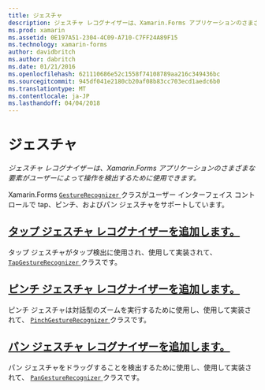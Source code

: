 ```yaml
---
title: ジェスチャ
description: ジェスチャ レコグナイザーは、Xamarin.Forms アプリケーションのさまざまな要素がユーザーによって操作を検出するために使用できます。
ms.prod: xamarin
ms.assetid: 0E197A51-2304-4C09-A710-C7FF24A89F15
ms.technology: xamarin-forms
author: davidbritch
ms.author: dabritch
ms.date: 01/21/2016
ms.openlocfilehash: 621110686e52c1558f74108789aa216c349436bc
ms.sourcegitcommit: 945df041e2180cb20af08b83cc703ecd1aedc6b0
ms.translationtype: MT
ms.contentlocale: ja-JP
ms.lasthandoff: 04/04/2018
---
```

# <a name="gestures"></a>ジェスチャ

_ジェスチャ レコグナイザーは、Xamarin.Forms アプリケーションのさまざまな要素がユーザーによって操作を検出するために使用できます。_

Xamarin.Forms [ `GestureRecognizer` ](https://developer.xamarin.com/api/type/Xamarin.Forms.GestureRecognizer/)クラスがユーザー インターフェイス コントロールで tap、ピンチ、およびパン ジェスチャをサポートしています。

## <a name="adding-a-tap-gesture-recognizertapmd"></a>[タップ ジェスチャ レコグナイザーを追加します。](tap.md)

タップ ジェスチャがタップ検出に使用され、使用して実装されて、 [ `TapGestureRecognizer` ](https://developer.xamarin.com/api/type/Xamarin.Forms.TapGestureRecognizer/)クラスです。

## <a name="adding-a-pinch-gesture-recognizerpinchmd"></a>[ピンチ ジェスチャ レコグナイザーを追加します。](pinch.md)

ピンチ ジェスチャは対話型のズームを実行するために使用し、使用して実装されて、 [ `PinchGestureRecognizer` ](https://developer.xamarin.com/api/type/Xamarin.Forms.PinchGestureRecognizer/)クラスです。

## <a name="adding-a-pan-gesture-recognizerpanmd"></a>[パン ジェスチャ レコグナイザーを追加します。](pan.md)

パン ジェスチャをドラッグすることを検出するために使用し、使用して実装されて、 [ `PanGestureRecognizer` ](https://developer.xamarin.com/api/type/Xamarin.Forms.PanGestureRecognizer/)クラスです。


